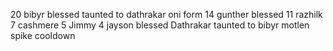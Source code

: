 
20 bibyr      blessed taunted to dathrakar oni form
14 gunther   blessed
11 razhilk
7 cashmere
5 Jimmy
4 jayson   blessed
Dathrakar taunted to bibyr    motlen spike cooldown
